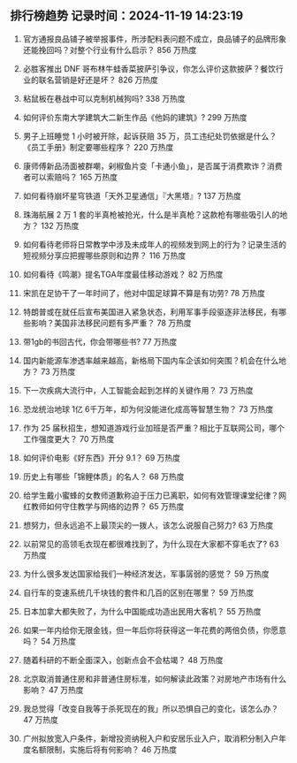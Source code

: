 
## 排行榜趋势 记录时间：2024-11-19 14:23:19
  
  1. 官方通报良品铺子被举报事件，所涉配料表问题不成立，良品铺子的品牌形象还能挽回吗？对整个行业有什么启示？ 856 万热度
    
  2. 必胜客推出 DNF 哥布林牛蛙香菜披萨引争议，你怎么评价这款披萨？餐饮行业的联名营销是好还是坏？ 826 万热度
    
  3. 粘鼠板在巷战中可以克制机械狗吗? 338 万热度
    
  4. 如何评价东南大学建筑大二新生作品《他妈的建筑》? 299 万热度
    
  5. 男子上班睡觉 1 小时被开除，起诉获赔 35 万，员工违纪处罚依据是什么？《员工手册》制定要哪些程序？ 220 万热度
    
  6. 康师傅新品汤面被群嘲，剁椒鱼片变「卡通小鱼」，是否属于消费欺诈？消费者可以索赔吗？ 165 万热度
    
  7. 如何看待崩坏星穹铁道「天外卫星通信」『大黑塔』? 137 万热度
    
  8. 珠海航展 2 万 1 套的半真枪被抢光，什么是半真枪？这款枪有哪些吸引人的地方？ 132 万热度
    
  9. 如何看待老师将日常教学中涉及未成年人的视频发到网上的行为？记录生活的短视频分享应把握哪些原则和边界？ 116 万热度
    
  10. 如何看待《鸣潮》提名TGA年度最佳移动游戏？ 82 万热度
    
  11. 宋凯在足协干了一年时间了，他对中国足球算不算是有功劳? 78 万热度
    
  12. 特朗普或在就任后宣布美国进入紧急状态，利用军事手段驱逐非法移民，有哪些影响？美国非法移民问题有多严重？ 78 万热度
    
  13. 带1gb的书回古代，你会带哪些书? 77 万热度
    
  14. 国内新能源车渗透率越来越高，新格局下国内车企该如何突围？机会在什么地方？ 73 万热度
    
  15. 下一次疾病大流行中，人工智能会起到怎样的关键作用？ 73 万热度
    
  16. 恐龙统治地球 1亿 6千万年，却为何没能进化成高等智慧生物？ 73 万热度
    
  17. 作为 25 届秋招生，想知道游戏行业加班是否严重？相比于互联网公司，哪个工作强度更大？ 70 万热度
    
  18. 如何评价电影《好东西》开分 9.1？ 69 万热度
    
  19. 历史上有哪些「锦鲤体质」的名人？ 68 万热度
    
  20. 给学生戴小蜜蜂的女教师道歉称迫于压力已离职，如何有效管理课堂纪律？网红教师如何守住教学与网络的边界？ 65 万热度
    
  21. 想努力，但永远追不上最顶尖的一拨人，该怎么说服自己努力? 63 万热度
    
  22. 以前常见的高领毛衣现在都很难找到了，为什么现在大家都不穿毛衣了? 63 万热度
    
  23. 为什么很多发达国家给我们一种经济发达，军事孱弱的感觉？ 59 万热度
    
  24. 自行车的变速系统几千块钱的套件和几百的区别在哪里？ 59 万热度
    
  25. 日本加拿大都失败了，为什么中国能成功造出民用大客机？ 55 万热度
    
  26. 如果一年内给你无限金钱，但一年后你将获得这一年花费的两倍负债，你愿意吗？ 54 万热度
    
  27. 随着科研的不断全面深入，创新点会不会枯竭？ 48 万热度
    
  28. 北京取消普通住房和非普通住房标准，如何解读此政策？对房地产市场有什么影响？ 47 万热度
    
  29. 我总觉得「改变自我等于杀死现在的我」所以恐惧自己的变化，该怎么办？ 47 万热度
    
  30. 广州拟放宽入户条件，新增投资纳税入户和安居乐业入户，取消积分制入户年度名额限制，实施后将有何影响？ 46 万热度
    